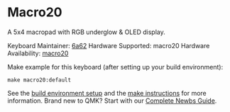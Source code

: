 # Macro20

A 5x4 macropad with RGB underglow & OLED display.

Keyboard Maintainer: [6a62](https://github.com/JB6a62)
Hardware Supported: macro20
Hardware Availability: [macro20](https://github.com/JB6a62/macro20)

Make example for this keyboard (after setting up your build environment):

    make macro20:default

See the [build environment setup](https://docs.qmk.fm/#/getting_started_build_tools) and the [make instructions](https://docs.qmk.fm/#/getting_started_make_guide) for more information. Brand new to QMK? Start with our [Complete Newbs Guide](https://docs.qmk.fm/#/newbs).
